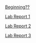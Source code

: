 
[Beginning??](https://github.com/ethanptruong/cse15l-lab-reports/blob/main/index1.md)

[Lab Report 1](https://ethanptruong.github.io/cse15l-lab-report/LabReport1)

[Lab Report 2](https://ethanptruong.github.io/cse15l-lab-report/LabReport2)

[Lab Report 3](https://ethanptruong.github.io/cse15l-lab-report/LabReport3)
